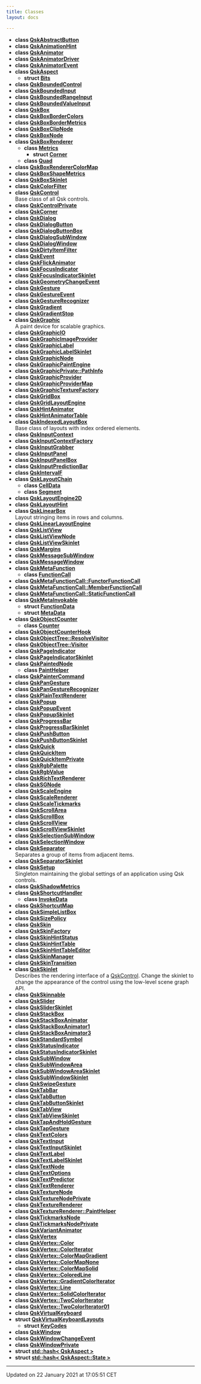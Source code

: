```yaml
---
title: Classes
layout: docs

---
```






* **class [QskAbstractButton](/docs/classes/class_qsk_abstract_button/)** 
* **class [QskAnimationHint](/docs/classes/class_qsk_animation_hint/)** 
* **class [QskAnimator](/docs/classes/class_qsk_animator/)** 
* **class [QskAnimatorDriver](/docs/classes/class_qsk_animator_driver/)** 
* **class [QskAnimatorEvent](/docs/classes/class_qsk_animator_event/)** 
* **class [QskAspect](/docs/classes/class_qsk_aspect/)** 
    * **struct [Bits](/docs/classes/struct_qsk_aspect_1_1_bits/)** 
* **class [QskBoundedControl](/docs/classes/class_qsk_bounded_control/)** 
* **class [QskBoundedInput](/docs/classes/class_qsk_bounded_input/)** 
* **class [QskBoundedRangeInput](/docs/classes/class_qsk_bounded_range_input/)** 
* **class [QskBoundedValueInput](/docs/classes/class_qsk_bounded_value_input/)** 
* **class [QskBox](/docs/classes/class_qsk_box/)** 
* **class [QskBoxBorderColors](/docs/classes/class_qsk_box_border_colors/)** 
* **class [QskBoxBorderMetrics](/docs/classes/class_qsk_box_border_metrics/)** 
* **class [QskBoxClipNode](/docs/classes/class_qsk_box_clip_node/)** 
* **class [QskBoxNode](/docs/classes/class_qsk_box_node/)** 
* **class [QskBoxRenderer](/docs/classes/class_qsk_box_renderer/)** 
    * **class [Metrics](/docs/classes/class_qsk_box_renderer_1_1_metrics/)** 
        * **struct [Corner](/docs/classes/struct_qsk_box_renderer_1_1_metrics_1_1_corner/)** 
    * **class [Quad](/docs/classes/class_qsk_box_renderer_1_1_quad/)** 
* **class [QskBoxRendererColorMap](/docs/classes/class_qsk_box_renderer_color_map/)** 
* **class [QskBoxShapeMetrics](/docs/classes/class_qsk_box_shape_metrics/)** 
* **class [QskBoxSkinlet](/docs/classes/class_qsk_box_skinlet/)** 
* **class [QskColorFilter](/docs/classes/class_qsk_color_filter/)** 
* **class [QskControl](/docs/classes/class_qsk_control/)** <br>Base class of all Qsk controls. 
* **class [QskControlPrivate](/docs/classes/class_qsk_control_private/)** 
* **class [QskCorner](/docs/classes/class_qsk_corner/)** 
* **class [QskDialog](/docs/classes/class_qsk_dialog/)** 
* **class [QskDialogButton](/docs/classes/class_qsk_dialog_button/)** 
* **class [QskDialogButtonBox](/docs/classes/class_qsk_dialog_button_box/)** 
* **class [QskDialogSubWindow](/docs/classes/class_qsk_dialog_sub_window/)** 
* **class [QskDialogWindow](/docs/classes/class_qsk_dialog_window/)** 
* **class [QskDirtyItemFilter](/docs/classes/class_qsk_dirty_item_filter/)** 
* **class [QskEvent](/docs/classes/class_qsk_event/)** 
* **class [QskFlickAnimator](/docs/classes/class_qsk_flick_animator/)** 
* **class [QskFocusIndicator](/docs/classes/class_qsk_focus_indicator/)** 
* **class [QskFocusIndicatorSkinlet](/docs/classes/class_qsk_focus_indicator_skinlet/)** 
* **class [QskGeometryChangeEvent](/docs/classes/class_qsk_geometry_change_event/)** 
* **class [QskGesture](/docs/classes/class_qsk_gesture/)** 
* **class [QskGestureEvent](/docs/classes/class_qsk_gesture_event/)** 
* **class [QskGestureRecognizer](/docs/classes/class_qsk_gesture_recognizer/)** 
* **class [QskGradient](/docs/classes/class_qsk_gradient/)** 
* **class [QskGradientStop](/docs/classes/class_qsk_gradient_stop/)** 
* **class [QskGraphic](/docs/classes/class_qsk_graphic/)** <br>A paint device for scalable graphics. 
* **class [QskGraphicIO](/docs/classes/class_qsk_graphic_i_o/)** 
* **class [QskGraphicImageProvider](/docs/classes/class_qsk_graphic_image_provider/)** 
* **class [QskGraphicLabel](/docs/classes/class_qsk_graphic_label/)** 
* **class [QskGraphicLabelSkinlet](/docs/classes/class_qsk_graphic_label_skinlet/)** 
* **class [QskGraphicNode](/docs/classes/class_qsk_graphic_node/)** 
* **class [QskGraphicPaintEngine](/docs/classes/class_qsk_graphic_paint_engine/)** 
* **class [QskGraphicPrivate::PathInfo](/docs/classes/class_qsk_graphic_private_1_1_path_info/)** 
* **class [QskGraphicProvider](/docs/classes/class_qsk_graphic_provider/)** 
* **class [QskGraphicProviderMap](/docs/classes/class_qsk_graphic_provider_map/)** 
* **class [QskGraphicTextureFactory](/docs/classes/class_qsk_graphic_texture_factory/)** 
* **class [QskGridBox](/docs/classes/class_qsk_grid_box/)** 
* **class [QskGridLayoutEngine](/docs/classes/class_qsk_grid_layout_engine/)** 
* **class [QskHintAnimator](/docs/classes/class_qsk_hint_animator/)** 
* **class [QskHintAnimatorTable](/docs/classes/class_qsk_hint_animator_table/)** 
* **class [QskIndexedLayoutBox](/docs/classes/class_qsk_indexed_layout_box/)** <br>Base class of layouts with index ordered elements. 
* **class [QskInputContext](/docs/classes/class_qsk_input_context/)** 
* **class [QskInputContextFactory](/docs/classes/class_qsk_input_context_factory/)** 
* **class [QskInputGrabber](/docs/classes/class_qsk_input_grabber/)** 
* **class [QskInputPanel](/docs/classes/class_qsk_input_panel/)** 
* **class [QskInputPanelBox](/docs/classes/class_qsk_input_panel_box/)** 
* **class [QskInputPredictionBar](/docs/classes/class_qsk_input_prediction_bar/)** 
* **class [QskIntervalF](/docs/classes/class_qsk_interval_f/)** 
* **class [QskLayoutChain](/docs/classes/class_qsk_layout_chain/)** 
    * **class [CellData](/docs/classes/class_qsk_layout_chain_1_1_cell_data/)** 
    * **class [Segment](/docs/classes/class_qsk_layout_chain_1_1_segment/)** 
* **class [QskLayoutEngine2D](/docs/classes/class_qsk_layout_engine2_d/)** 
* **class [QskLayoutHint](/docs/classes/class_qsk_layout_hint/)** 
* **class [QskLinearBox](/docs/classes/class_qsk_linear_box/)** <br>Layout stringing items in rows and columns. 
* **class [QskLinearLayoutEngine](/docs/classes/class_qsk_linear_layout_engine/)** 
* **class [QskListView](/docs/classes/class_qsk_list_view/)** 
* **class [QskListViewNode](/docs/classes/class_qsk_list_view_node/)** 
* **class [QskListViewSkinlet](/docs/classes/class_qsk_list_view_skinlet/)** 
* **class [QskMargins](/docs/classes/class_qsk_margins/)** 
* **class [QskMessageSubWindow](/docs/classes/class_qsk_message_sub_window/)** 
* **class [QskMessageWindow](/docs/classes/class_qsk_message_window/)** 
* **class [QskMetaFunction](/docs/classes/class_qsk_meta_function/)** 
    * **class [FunctionCall](/docs/classes/class_qsk_meta_function_1_1_function_call/)** 
* **class [QskMetaFunctionCall::FunctorFunctionCall](/docs/classes/class_qsk_meta_function_call_1_1_functor_function_call/)** 
* **class [QskMetaFunctionCall::MemberFunctionCall](/docs/classes/class_qsk_meta_function_call_1_1_member_function_call/)** 
* **class [QskMetaFunctionCall::StaticFunctionCall](/docs/classes/class_qsk_meta_function_call_1_1_static_function_call/)** 
* **class [QskMetaInvokable](/docs/classes/class_qsk_meta_invokable/)** 
    * **struct [FunctionData](/docs/classes/struct_qsk_meta_invokable_1_1_function_data/)** 
    * **struct [MetaData](/docs/classes/struct_qsk_meta_invokable_1_1_meta_data/)** 
* **class [QskObjectCounter](/docs/classes/class_qsk_object_counter/)** 
    * **class [Counter](/docs/classes/class_qsk_object_counter_1_1_counter/)** 
* **class [QskObjectCounterHook](/docs/classes/class_qsk_object_counter_hook/)** 
* **class [QskObjectTree::ResolveVisitor](/docs/classes/class_qsk_object_tree_1_1_resolve_visitor/)** 
* **class [QskObjectTree::Visitor](/docs/classes/class_qsk_object_tree_1_1_visitor/)** 
* **class [QskPageIndicator](/docs/classes/class_qsk_page_indicator/)** 
* **class [QskPageIndicatorSkinlet](/docs/classes/class_qsk_page_indicator_skinlet/)** 
* **class [QskPaintedNode](/docs/classes/class_qsk_painted_node/)** 
    * **class [PaintHelper](/docs/classes/class_qsk_painted_node_1_1_paint_helper/)** 
* **class [QskPainterCommand](/docs/classes/class_qsk_painter_command/)** 
* **class [QskPanGesture](/docs/classes/class_qsk_pan_gesture/)** 
* **class [QskPanGestureRecognizer](/docs/classes/class_qsk_pan_gesture_recognizer/)** 
* **class [QskPlainTextRenderer](/docs/classes/class_qsk_plain_text_renderer/)** 
* **class [QskPopup](/docs/classes/class_qsk_popup/)** 
* **class [QskPopupEvent](/docs/classes/class_qsk_popup_event/)** 
* **class [QskPopupSkinlet](/docs/classes/class_qsk_popup_skinlet/)** 
* **class [QskProgressBar](/docs/classes/class_qsk_progress_bar/)** 
* **class [QskProgressBarSkinlet](/docs/classes/class_qsk_progress_bar_skinlet/)** 
* **class [QskPushButton](/docs/classes/class_qsk_push_button/)** 
* **class [QskPushButtonSkinlet](/docs/classes/class_qsk_push_button_skinlet/)** 
* **class [QskQuick](/docs/classes/class_qsk_quick/)** 
* **class [QskQuickItem](/docs/classes/class_qsk_quick_item/)** 
* **class [QskQuickItemPrivate](/docs/classes/class_qsk_quick_item_private/)** 
* **class [QskRgbPalette](/docs/classes/class_qsk_rgb_palette/)** 
* **class [QskRgbValue](/docs/classes/class_qsk_rgb_value/)** 
* **class [QskRichTextRenderer](/docs/classes/class_qsk_rich_text_renderer/)** 
* **class [QskSGNode](/docs/classes/class_qsk_s_g_node/)** 
* **class [QskScaleEngine](/docs/classes/class_qsk_scale_engine/)** 
* **class [QskScaleRenderer](/docs/classes/class_qsk_scale_renderer/)** 
* **class [QskScaleTickmarks](/docs/classes/class_qsk_scale_tickmarks/)** 
* **class [QskScrollArea](/docs/classes/class_qsk_scroll_area/)** 
* **class [QskScrollBox](/docs/classes/class_qsk_scroll_box/)** 
* **class [QskScrollView](/docs/classes/class_qsk_scroll_view/)** 
* **class [QskScrollViewSkinlet](/docs/classes/class_qsk_scroll_view_skinlet/)** 
* **class [QskSelectionSubWindow](/docs/classes/class_qsk_selection_sub_window/)** 
* **class [QskSelectionWindow](/docs/classes/class_qsk_selection_window/)** 
* **class [QskSeparator](/docs/classes/class_qsk_separator/)** <br>Separates a group of items from adjacent items. 
* **class [QskSeparatorSkinlet](/docs/classes/class_qsk_separator_skinlet/)** 
* **class [QskSetup](/docs/classes/class_qsk_setup/)** <br>Singleton maintaining the global settings of an application using Qsk controls. 
* **class [QskShadowMetrics](/docs/classes/class_qsk_shadow_metrics/)** 
* **class [QskShortcutHandler](/docs/classes/class_qsk_shortcut_handler/)** 
    * **class [InvokeData](/docs/classes/class_qsk_shortcut_handler_1_1_invoke_data/)** 
* **class [QskShortcutMap](/docs/classes/class_qsk_shortcut_map/)** 
* **class [QskSimpleListBox](/docs/classes/class_qsk_simple_list_box/)** 
* **class [QskSizePolicy](/docs/classes/class_qsk_size_policy/)** 
* **class [QskSkin](/docs/classes/class_qsk_skin/)** 
* **class [QskSkinFactory](/docs/classes/class_qsk_skin_factory/)** 
* **class [QskSkinHintStatus](/docs/classes/class_qsk_skin_hint_status/)** 
* **class [QskSkinHintTable](/docs/classes/class_qsk_skin_hint_table/)** 
* **class [QskSkinHintTableEditor](/docs/classes/class_qsk_skin_hint_table_editor/)** 
* **class [QskSkinManager](/docs/classes/class_qsk_skin_manager/)** 
* **class [QskSkinTransition](/docs/classes/class_qsk_skin_transition/)** 
* **class [QskSkinlet](/docs/classes/class_qsk_skinlet/)** <br>Describes the rendering interface of a [QskControl](). Change the skinlet to change the appearance of the control using the low-level scene graph API. 
* **class [QskSkinnable](/docs/classes/class_qsk_skinnable/)** 
* **class [QskSlider](/docs/classes/class_qsk_slider/)** 
* **class [QskSliderSkinlet](/docs/classes/class_qsk_slider_skinlet/)** 
* **class [QskStackBox](/docs/classes/class_qsk_stack_box/)** 
* **class [QskStackBoxAnimator](/docs/classes/class_qsk_stack_box_animator/)** 
* **class [QskStackBoxAnimator1](/docs/classes/class_qsk_stack_box_animator1/)** 
* **class [QskStackBoxAnimator3](/docs/classes/class_qsk_stack_box_animator3/)** 
* **class [QskStandardSymbol](/docs/classes/class_qsk_standard_symbol/)** 
* **class [QskStatusIndicator](/docs/classes/class_qsk_status_indicator/)** 
* **class [QskStatusIndicatorSkinlet](/docs/classes/class_qsk_status_indicator_skinlet/)** 
* **class [QskSubWindow](/docs/classes/class_qsk_sub_window/)** 
* **class [QskSubWindowArea](/docs/classes/class_qsk_sub_window_area/)** 
* **class [QskSubWindowAreaSkinlet](/docs/classes/class_qsk_sub_window_area_skinlet/)** 
* **class [QskSubWindowSkinlet](/docs/classes/class_qsk_sub_window_skinlet/)** 
* **class [QskSwipeGesture](/docs/classes/class_qsk_swipe_gesture/)** 
* **class [QskTabBar](/docs/classes/class_qsk_tab_bar/)** 
* **class [QskTabButton](/docs/classes/class_qsk_tab_button/)** 
* **class [QskTabButtonSkinlet](/docs/classes/class_qsk_tab_button_skinlet/)** 
* **class [QskTabView](/docs/classes/class_qsk_tab_view/)** 
* **class [QskTabViewSkinlet](/docs/classes/class_qsk_tab_view_skinlet/)** 
* **class [QskTapAndHoldGesture](/docs/classes/class_qsk_tap_and_hold_gesture/)** 
* **class [QskTapGesture](/docs/classes/class_qsk_tap_gesture/)** 
* **class [QskTextColors](/docs/classes/class_qsk_text_colors/)** 
* **class [QskTextInput](/docs/classes/class_qsk_text_input/)** 
* **class [QskTextInputSkinlet](/docs/classes/class_qsk_text_input_skinlet/)** 
* **class [QskTextLabel](/docs/classes/class_qsk_text_label/)** 
* **class [QskTextLabelSkinlet](/docs/classes/class_qsk_text_label_skinlet/)** 
* **class [QskTextNode](/docs/classes/class_qsk_text_node/)** 
* **class [QskTextOptions](/docs/classes/class_qsk_text_options/)** 
* **class [QskTextPredictor](/docs/classes/class_qsk_text_predictor/)** 
* **class [QskTextRenderer](/docs/classes/class_qsk_text_renderer/)** 
* **class [QskTextureNode](/docs/classes/class_qsk_texture_node/)** 
* **class [QskTextureNodePrivate](/docs/classes/class_qsk_texture_node_private/)** 
* **class [QskTextureRenderer](/docs/classes/class_qsk_texture_renderer/)** 
* **class [QskTextureRenderer::PaintHelper](/docs/classes/class_qsk_texture_renderer_1_1_paint_helper/)** 
* **class [QskTickmarksNode](/docs/classes/class_qsk_tickmarks_node/)** 
* **class [QskTickmarksNodePrivate](/docs/classes/class_qsk_tickmarks_node_private/)** 
* **class [QskVariantAnimator](/docs/classes/class_qsk_variant_animator/)** 
* **class [QskVertex](/docs/classes/class_qsk_vertex/)** 
* **class [QskVertex::Color](/docs/classes/class_qsk_vertex_1_1_color/)** 
* **class [QskVertex::ColorIterator](/docs/classes/class_qsk_vertex_1_1_color_iterator/)** 
* **class [QskVertex::ColorMapGradient](/docs/classes/class_qsk_vertex_1_1_color_map_gradient/)** 
* **class [QskVertex::ColorMapNone](/docs/classes/class_qsk_vertex_1_1_color_map_none/)** 
* **class [QskVertex::ColorMapSolid](/docs/classes/class_qsk_vertex_1_1_color_map_solid/)** 
* **class [QskVertex::ColoredLine](/docs/classes/class_qsk_vertex_1_1_colored_line/)** 
* **class [QskVertex::GradientColorIterator](/docs/classes/class_qsk_vertex_1_1_gradient_color_iterator/)** 
* **class [QskVertex::Line](/docs/classes/class_qsk_vertex_1_1_line/)** 
* **class [QskVertex::SolidColorIterator](/docs/classes/class_qsk_vertex_1_1_solid_color_iterator/)** 
* **class [QskVertex::TwoColorIterator](/docs/classes/class_qsk_vertex_1_1_two_color_iterator/)** 
* **class [QskVertex::TwoColorIterator01](/docs/classes/class_qsk_vertex_1_1_two_color_iterator01/)** 
* **class [QskVirtualKeyboard](/docs/classes/class_qsk_virtual_keyboard/)** 
* **struct [QskVirtualKeyboardLayouts](/docs/classes/struct_qsk_virtual_keyboard_layouts/)** 
    * **struct [KeyCodes](/docs/classes/struct_qsk_virtual_keyboard_layouts_1_1_key_codes/)** 
* **class [QskWindow](/docs/classes/class_qsk_window/)** 
* **class [QskWindowChangeEvent](/docs/classes/class_qsk_window_change_event/)** 
* **class [QskWindowPrivate](/docs/classes/class_qsk_window_private/)** 
* **struct [std::hash< QskAspect >](/docs/classes/structstd_1_1hash_3_01_qsk_aspect_01_4/)** 
* **struct [std::hash< QskAspect::State >](/docs/classes/structstd_1_1hash_3_01_qsk_aspect_1_1_state_01_4/)** 



-------------------------------

Updated on 22 January 2021 at 17:05:51 CET
